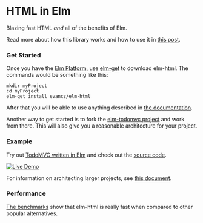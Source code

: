 # HTML in Elm

Blazing fast HTML *and* all of the benefits of Elm.

Read more about how this library works and how to use it in [this post][html].

[html]: http://elm-lang.org/blog/Blazing-Fast-Html.elm

### Get Started

Once you have the [Elm Platform][platform], use [elm-get][get] to download
elm-html. The commands would be something like this:

[platform]: https://github.com/elm-lang/elm-platform#elm-platform
[get]: https://github.com/elm-lang/elm-get#use

```
mkdir myProject
cd myProject
elm-get install evancz/elm-html
```

After that you will be able to use anything described in [the
documentation][docs].

[docs]: http://library.elm-lang.org/catalog/evancz-elm-html/latest/

Another way to get started is to fork the [elm-todomvc project][todomvc] and
work from there. This will also give you a reasonable architecture for your
project.

[todomvc]: https://github.com/evancz/elm-todomvc

### Example

Try out [TodoMVC written in Elm][demo] and check out the [source code][src].

[![Live Demo](https://raw.githubusercontent.com/evancz/elm-html/master/todo.png)][demo]

[demo]: http://evancz.github.io/elm-todomvc/
[src]: https://github.com/evancz/elm-todomvc/

For information on architecting larger projects, see [this
document][architecture].

[architecture]: https://gist.github.com/evancz/2b2ba366cae1887fe621

### Performance

[The benchmarks][bench] show that elm-html is really fast when compared to
other popular alternatives.

[bench]: http://evancz.github.io/todomvc-perf-comparison/


